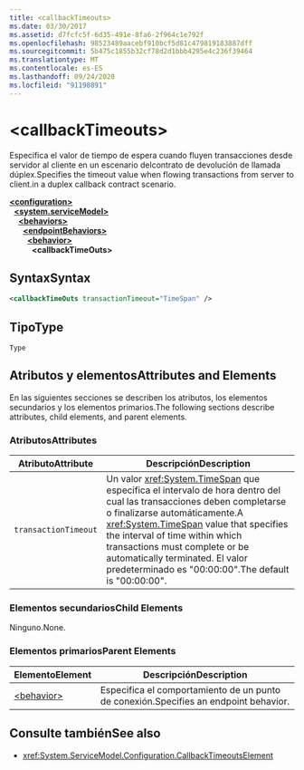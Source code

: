 ```yaml
---
title: <callbackTimeouts>
ms.date: 03/30/2017
ms.assetid: d7fcfc5f-6d35-491e-8fa6-2f964c1e792f
ms.openlocfilehash: 98523489aacebf910bcf5d81c479819183887dff
ms.sourcegitcommit: 5b475c1855b32cf78d2d1bbb4295e4c236f39464
ms.translationtype: MT
ms.contentlocale: es-ES
ms.lasthandoff: 09/24/2020
ms.locfileid: "91198891"
---
```

# \<callbackTimeouts>

<span data-ttu-id="357a2-101">Especifica el valor de tiempo de espera cuando fluyen transacciones desde servidor al cliente en un escenario delcontrato de devolución de llamada dúplex.</span><span class="sxs-lookup"><span data-stu-id="357a2-101">Specifies the timeout value when flowing transactions from server to client.in a duplex callback contract scenario.</span></span>  
  
[**\<configuration>**](../configuration-element.md)\
&nbsp;&nbsp;[**\<system.serviceModel>**](system-servicemodel.md)\
&nbsp;&nbsp;&nbsp;&nbsp;[**\<behaviors>**](behaviors.md)\
&nbsp;&nbsp;&nbsp;&nbsp;&nbsp;&nbsp;[**\<endpointBehaviors>**](endpointbehaviors.md)\
&nbsp;&nbsp;&nbsp;&nbsp;&nbsp;&nbsp;&nbsp;&nbsp;[**\<behavior>**](behavior-of-endpointbehaviors.md)\
&nbsp;&nbsp;&nbsp;&nbsp;&nbsp;&nbsp;&nbsp;&nbsp;&nbsp;&nbsp;**\<callbackTimeOuts>**  
  
## <a name="syntax"></a><span data-ttu-id="357a2-102">Syntax</span><span class="sxs-lookup"><span data-stu-id="357a2-102">Syntax</span></span>  
  
```xml  
<callbackTimeOuts transactionTimeout="TimeSpan" />
```  
  
## <a name="type"></a><span data-ttu-id="357a2-103">Tipo</span><span class="sxs-lookup"><span data-stu-id="357a2-103">Type</span></span>  

 `Type`  
  
## <a name="attributes-and-elements"></a><span data-ttu-id="357a2-104">Atributos y elementos</span><span class="sxs-lookup"><span data-stu-id="357a2-104">Attributes and Elements</span></span>  

 <span data-ttu-id="357a2-105">En las siguientes secciones se describen los atributos, los elementos secundarios y los elementos primarios.</span><span class="sxs-lookup"><span data-stu-id="357a2-105">The following sections describe attributes, child elements, and parent elements.</span></span>  
  
### <a name="attributes"></a><span data-ttu-id="357a2-106">Atributos</span><span class="sxs-lookup"><span data-stu-id="357a2-106">Attributes</span></span>  
  
|<span data-ttu-id="357a2-107">Atributo</span><span class="sxs-lookup"><span data-stu-id="357a2-107">Attribute</span></span>|<span data-ttu-id="357a2-108">Descripción</span><span class="sxs-lookup"><span data-stu-id="357a2-108">Description</span></span>|  
|---------------|-----------------|  
|`transactionTimeout`|<span data-ttu-id="357a2-109">Un valor <xref:System.TimeSpan> que especifica el intervalo de hora dentro del cual las transacciones deben completarse o finalizarse automáticamente.</span><span class="sxs-lookup"><span data-stu-id="357a2-109">A <xref:System.TimeSpan> value that specifies the interval of time within which transactions must complete or be automatically terminated.</span></span> <span data-ttu-id="357a2-110">El valor predeterminado es "00:00:00".</span><span class="sxs-lookup"><span data-stu-id="357a2-110">The default is "00:00:00".</span></span>|  
  
### <a name="child-elements"></a><span data-ttu-id="357a2-111">Elementos secundarios</span><span class="sxs-lookup"><span data-stu-id="357a2-111">Child Elements</span></span>  

 <span data-ttu-id="357a2-112">Ninguno.</span><span class="sxs-lookup"><span data-stu-id="357a2-112">None.</span></span>  
  
### <a name="parent-elements"></a><span data-ttu-id="357a2-113">Elementos primarios</span><span class="sxs-lookup"><span data-stu-id="357a2-113">Parent Elements</span></span>  
  
|<span data-ttu-id="357a2-114">Elemento</span><span class="sxs-lookup"><span data-stu-id="357a2-114">Element</span></span>|<span data-ttu-id="357a2-115">Descripción</span><span class="sxs-lookup"><span data-stu-id="357a2-115">Description</span></span>|  
|-------------|-----------------|  
|[\<behavior>](behavior-of-endpointbehaviors.md)|<span data-ttu-id="357a2-116">Especifica el comportamiento de un punto de conexión.</span><span class="sxs-lookup"><span data-stu-id="357a2-116">Specifies an endpoint behavior.</span></span>|  
  
## <a name="see-also"></a><span data-ttu-id="357a2-117">Consulte también</span><span class="sxs-lookup"><span data-stu-id="357a2-117">See also</span></span>

- <xref:System.ServiceModel.Configuration.CallbackTimeoutsElement>
